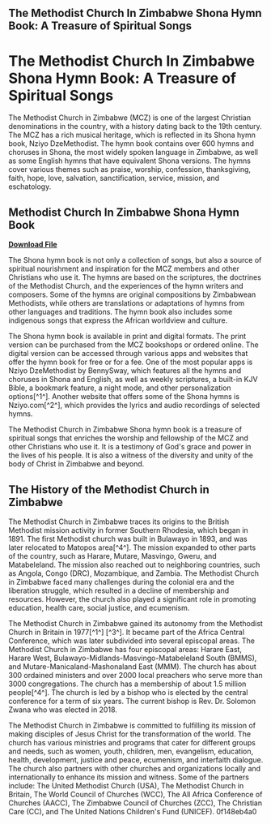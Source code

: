 ## The Methodist Church In Zimbabwe Shona Hymn Book: A Treasure of Spiritual Songs

  
# The Methodist Church In Zimbabwe Shona Hymn Book: A Treasure of Spiritual Songs
 
The Methodist Church in Zimbabwe (MCZ) is one of the largest Christian denominations in the country, with a history dating back to the 19th century. The MCZ has a rich musical heritage, which is reflected in its Shona hymn book, Nziyo DzeMethodist. The hymn book contains over 600 hymns and choruses in Shona, the most widely spoken language in Zimbabwe, as well as some English hymns that have equivalent Shona versions. The hymns cover various themes such as praise, worship, confession, thanksgiving, faith, hope, love, salvation, sanctification, service, mission, and eschatology.
 
## Methodist Church In Zimbabwe Shona Hymn Book


[**Download File**](https://www.google.com/url?q=https%3A%2F%2Ftinurll.com%2F2tKotA&sa=D&sntz=1&usg=AOvVaw1Eo3_NK4t_Krhkopipl72p)

 
The Shona hymn book is not only a collection of songs, but also a source of spiritual nourishment and inspiration for the MCZ members and other Christians who use it. The hymns are based on the scriptures, the doctrines of the Methodist Church, and the experiences of the hymn writers and composers. Some of the hymns are original compositions by Zimbabwean Methodists, while others are translations or adaptations of hymns from other languages and traditions. The hymn book also includes some indigenous songs that express the African worldview and culture.
 
The Shona hymn book is available in print and digital formats. The print version can be purchased from the MCZ bookshops or ordered online. The digital version can be accessed through various apps and websites that offer the hymn book for free or for a fee. One of the most popular apps is Nziyo DzeMethodist by BennySway, which features all the hymns and choruses in Shona and English, as well as weekly scriptures, a built-in KJV Bible, a bookmark feature, a night mode, and other personalization options[^1^]. Another website that offers some of the Shona hymns is Nziyo.com[^2^], which provides the lyrics and audio recordings of selected hymns.
 
The Methodist Church in Zimbabwe Shona hymn book is a treasure of spiritual songs that enriches the worship and fellowship of the MCZ and other Christians who use it. It is a testimony of God's grace and power in the lives of his people. It is also a witness of the diversity and unity of the body of Christ in Zimbabwe and beyond.
  
## The History of the Methodist Church in Zimbabwe
 
The Methodist Church in Zimbabwe traces its origins to the British Methodist mission activity in former Southern Rhodesia, which began in 1891. The first Methodist church was built in Bulawayo in 1893, and was later relocated to Matopos area[^4^]. The mission expanded to other parts of the country, such as Harare, Mutare, Masvingo, Gweru, and Matabeleland. The mission also reached out to neighboring countries, such as Angola, Congo (DRC), Mozambique, and Zambia. The Methodist Church in Zimbabwe faced many challenges during the colonial era and the liberation struggle, which resulted in a decline of membership and resources. However, the church also played a significant role in promoting education, health care, social justice, and ecumenism.
 
The Methodist Church in Zimbabwe gained its autonomy from the Methodist Church in Britain in 1977[^1^] [^3^]. It became part of the Africa Central Conference, which was later subdivided into several episcopal areas. The Methodist Church in Zimbabwe has four episcopal areas: Harare East, Harare West, Bulawayo-Midlands-Masvingo-Matabeleland South (BMMS), and Mutare-Manicaland-Mashonaland East (MMM). The church has about 300 ordained ministers and over 2000 local preachers who serve more than 3000 congregations. The church has a membership of about 1.5 million people[^4^]. The church is led by a bishop who is elected by the central conference for a term of six years. The current bishop is Rev. Dr. Solomon Zwana who was elected in 2018.
 
The Methodist Church in Zimbabwe is committed to fulfilling its mission of making disciples of Jesus Christ for the transformation of the world. The church has various ministries and programs that cater for different groups and needs, such as women, youth, children, men, evangelism, education, health, development, justice and peace, ecumenism, and interfaith dialogue. The church also partners with other churches and organizations locally and internationally to enhance its mission and witness. Some of the partners include: The United Methodist Church (USA), The Methodist Church in Britain, The World Council of Churches (WCC), The All Africa Conference of Churches (AACC), The Zimbabwe Council of Churches (ZCC), The Christian Care (CC), and The United Nations Children's Fund (UNICEF).
 0f148eb4a0
